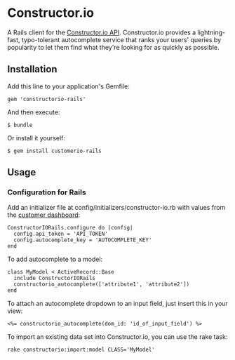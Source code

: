 # Constructor.io

A Rails client for the [Constructor.io API](http://constructor.io/docs).  Constructor.io provides a lightning-fast, typo-tolerant autocomplete service that ranks your users' queries by popularity to let them find what they're looking for as quickly as possible.

## Installation

Add this line to your application's Gemfile:

    gem 'constructorio-rails'

And then execute:

    $ bundle

Or install it yourself:

    $ gem install customerio-rails

## Usage

### Configuration for Rails

Add an initializer file at config/initializers/constructor-io.rb with values from the [customer dashboard](http://constructor.io/dashboard):
```
ConstructorIORails.configure do |config|
  config.api_token = 'API_TOKEN'
  config.autocomplete_key = 'AUTOCOMPLETE_KEY'
end
```
To add autocomplete to a model:

```
class MyModel < ActiveRecord::Base
  include ConstructorIORails
  constructorio_autocomplete(['attribute1', 'attribute2'])
end

```

To attach an autocomplete dropdown to an input field, just insert this in your view:

```
<%= constructorio_autocomplete(dom_id: 'id_of_input_field') %>
```

To import an existing data set into Constructor.io, you can use the rake task:

```
rake constructorio:import:model CLASS='MyModel'
```
